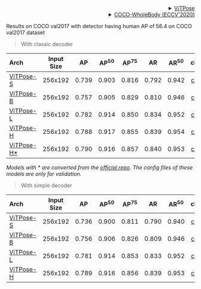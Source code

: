 <!-- [BACKBONE] -->

<details>
<summary align="right"><a href="https://arxiv.org/abs/2204.12484">ViTPose</a></summary>

```bibtex
@misc{https://doi.org/10.48550/arxiv.2204.12484,
  doi = {10.48550/ARXIV.2204.12484},
  url = {https://arxiv.org/abs/2204.12484},
  author = {Xu, Yufei and Zhang, Jing and Zhang, Qiming and Tao, Dacheng},
  keywords = {Computer Vision and Pattern Recognition (cs.CV), FOS: Computer and information sciences, FOS: Computer and information sciences},
  title = {ViTPose: Simple Vision Transformer Baselines for Human Pose Estimation},
  publisher = {arXiv},
  year = {2022},
  copyright = {arXiv.org perpetual, non-exclusive license}
}
```

</details>

<!-- [DATASET] -->

<details>
<summary align="right"><a href="https://link.springer.com/chapter/10.1007/978-3-030-58545-7_12">COCO-WholeBody (ECCV'2020)</a></summary>

```bibtex
@inproceedings{jin2020whole,
  title={Whole-Body Human Pose Estimation in the Wild},
  author={Jin, Sheng and Xu, Lumin and Xu, Jin and Wang, Can and Liu, Wentao and Qian, Chen and Ouyang, Wanli and Luo, Ping},
  booktitle={Proceedings of the European Conference on Computer Vision (ECCV)},
  year={2020}
}
```

</details>

Results on COCO val2017 with detector having human AP of 56.4 on COCO val2017 dataset

> With classic decoder

| Arch                                          | Input Size |  AP   | AP<sup>50</sup> | AP<sup>75</sup> |  AR   | AR<sup>50</sup> |                     ckpt                      |                      log                      |
| :-------------------------------------------- | :--------: | :---: | :-------------: | :-------------: | :---: | :-------------: | :-------------------------------------------: | :-------------------------------------------: |
| [ViTPose-S](/configs/body_2d_keypoint/topdown_heatmap/coco/td-hm_ViTPose-small_8xb64-210e_coco-256x192.py) |  256x192   | 0.739 |      0.903      |      0.816      | 0.792 |      0.942      | [ckpt](https://download.openmmlab.com/mmpose/v1/body_2d_keypoint/topdown_heatmap/coco/td-hm_ViTPose-small_8xb64-210e_coco-256x192-62d7a712_20230314.pth) | [log](https://download.openmmlab.com/mmpose/v1/body_2d_keypoint/topdown_heatmap/coco/td-hm_ViTPose-small_8xb64-210e_coco-256x192-62d7a712_20230314.json) |
| [ViTPose-B](/configs/body_2d_keypoint/topdown_heatmap/coco/td-hm_ViTPose-base_8xb64-210e_coco-256x192.py) |  256x192   | 0.757 |      0.905      |      0.829      | 0.810 |      0.946      | [ckpt](https://download.openmmlab.com/mmpose/v1/body_2d_keypoint/topdown_heatmap/coco/td-hm_ViTPose-base_8xb64-210e_coco-256x192-216eae50_20230314.pth) | [log](https://download.openmmlab.com/mmpose/v1/body_2d_keypoint/topdown_heatmap/coco/td-hm_ViTPose-base_8xb64-210e_coco-256x192-216eae50_20230314.json) |
| [ViTPose-L](/configs/body_2d_keypoint/topdown_heatmap/coco/td-hm_ViTPose-large_8xb64-210e_coco-256x192.py) |  256x192   | 0.782 |      0.914      |      0.850      | 0.834 |      0.952      | [ckpt](https://download.openmmlab.com/mmpose/v1/body_2d_keypoint/topdown_heatmap/coco/td-hm_ViTPose-large_8xb64-210e_coco-256x192-53609f55_20230314.pth) | [log](https://download.openmmlab.com/mmpose/v1/body_2d_keypoint/topdown_heatmap/coco/td-hm_ViTPose-large_8xb64-210e_coco-256x192-53609f55_20230314.json) |
| [ViTPose-H](/configs/body_2d_keypoint/topdown_heatmap/coco/td-hm_ViTPose-huge_8xb64-210e_coco-256x192.py) |  256x192   | 0.788 |      0.917      |      0.855      | 0.839 |      0.954      | [ckpt](https://download.openmmlab.com/mmpose/v1/body_2d_keypoint/topdown_heatmap/coco/td-hm_ViTPose-huge_8xb64-210e_coco-256x192-e32adcd4_20230314.pth) | [log](https://download.openmmlab.com/mmpose/v1/body_2d_keypoint/topdown_heatmap/coco/td-hm_ViTPose-huge_8xb64-210e_coco-256x192-e32adcd4_20230314.json) |
| [ViTPose-H\*](/configs/body_2d_keypoint/topdown_heatmap/coco/td-hm_ViTPose-huge_8xb64-210e_coco-256x192.py) |  256x192   | 0.790 |      0.916      |      0.857      | 0.840 |      0.953      | [ckpt](https://download.openmmlab.com/mmpose/v1/body_2d_keypoint/topdown_heatmap/coco/td-hm_ViTPose-huge_3rdparty_coco-256x192-5b738c8e_20230314) |                       -                       |

*Models with * are converted from the [official repo](https://github.com/ViTAE-Transformer/ViTPose).  The config files of these models are only for validation.*

> With simple decoder

| Arch                                          | Input Size |  AP   | AP<sup>50</sup> | AP<sup>75</sup> |  AR   | AR<sup>50</sup> |                     ckpt                      |                      log                      |
| :-------------------------------------------- | :--------: | :---: | :-------------: | :-------------: | :---: | :-------------: | :-------------------------------------------: | :-------------------------------------------: |
| [ViTPose-S](/configs/body_2d_keypoint/topdown_heatmap/coco/td-hm_ViTPose-small-simple_8xb64-210e_coco-256x192.py) |  256x192   | 0.736 |      0.900      |      0.811      | 0.790 |      0.940      | [ckpt](https://download.openmmlab.com/mmpose/v1/body_2d_keypoint/topdown_heatmap/coco/td-hm_ViTPose-small-simple_8xb64-210e_coco-256x192-4c101a76_20230314.pth) | [log](https://download.openmmlab.com/mmpose/v1/body_2d_keypoint/topdown_heatmap/coco/td-hm_ViTPose-small-simple_8xb64-210e_coco-256x192-4c101a76_20230314.json) |
| [ViTPose-B](/configs/body_2d_keypoint/topdown_heatmap/coco/td-hm_ViTPose-base-simple_8xb64-210e_coco-256x192.py) |  256x192   | 0.756 |      0.906      |      0.826      | 0.809 |      0.946      | [ckpt](https://download.openmmlab.com/mmpose/v1/body_2d_keypoint/topdown_heatmap/coco/td-hm_ViTPose-base-simple_8xb64-210e_coco-256x192-fd73707d_20230314.pth) | [log](https://download.openmmlab.com/mmpose/v1/body_2d_keypoint/topdown_heatmap/coco/td-hm_ViTPose-base-simple_8xb64-210e_coco-256x192-fd73707d_20230314.json) |
| [ViTPose-L](/configs/body_2d_keypoint/topdown_heatmap/coco/td-hm_ViTPose-large-simple_8xb64-210e_coco-256x192.py) |  256x192   | 0.781 |      0.914      |      0.853      | 0.833 |      0.952      | [ckpt](https://download.openmmlab.com/mmpose/v1/body_2d_keypoint/topdown_heatmap/coco/td-hm_ViTPose-large-simple_8xb64-210e_coco-256x192-3a7ee9e1_20230314.pth) | [log](https://download.openmmlab.com/mmpose/v1/body_2d_keypoint/topdown_heatmap/coco/td-hm_ViTPose-large-simple_8xb64-210e_coco-256x192-3a7ee9e1_20230314.json) |
| [ViTPose-H](/configs/body_2d_keypoint/topdown_heatmap/coco/td-hm_ViTPose-huge-simple_8xb64-210e_coco-256x192.py) |  256x192   | 0.789 |      0.916      |      0.856      | 0.839 |      0.953      | [ckpt](https://download.openmmlab.com/mmpose/v1/body_2d_keypoint/topdown_heatmap/coco/td-hm_ViTPose-huge-simple_8xb64-210e_coco-256x192-ffd48c05_20230314.pth) | [log](https://download.openmmlab.com/mmpose/v1/body_2d_keypoint/topdown_heatmap/coco/td-hm_ViTPose-huge-simple_8xb64-210e_coco-256x192-ffd48c05_20230314.json) |
